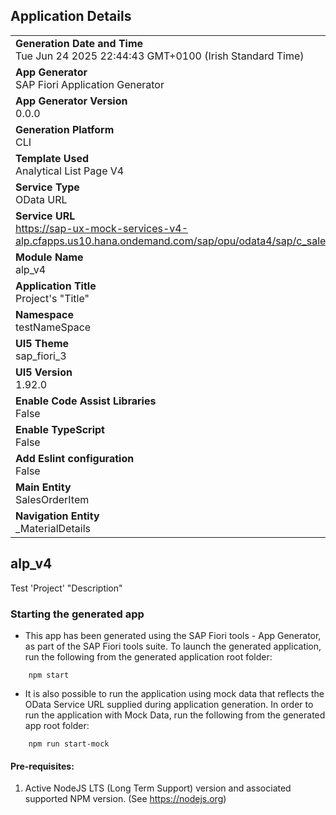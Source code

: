 ## Application Details
|               |
| ------------- |
|**Generation Date and Time**<br>Tue Jun 24 2025 22:44:43 GMT+0100 (Irish Standard Time)|
|**App Generator**<br>SAP Fiori Application Generator|
|**App Generator Version**<br>0.0.0|
|**Generation Platform**<br>CLI|
|**Template Used**<br>Analytical List Page V4|
|**Service Type**<br>OData URL|
|**Service URL**<br>https://sap-ux-mock-services-v4-alp.cfapps.us10.hana.ondemand.com/sap/opu/odata4/sap/c_salesordermanage_srv/srvd/sap/c_salesordermanage_sd_aggregate/0001/|
|**Module Name**<br>alp_v4|
|**Application Title**<br>Project&#39;s &#34;Title&#34;|
|**Namespace**<br>testNameSpace|
|**UI5 Theme**<br>sap_fiori_3|
|**UI5 Version**<br>1.92.0|
|**Enable Code Assist Libraries**<br>False|
|**Enable TypeScript**<br>False|
|**Add Eslint configuration**<br>False|
|**Main Entity**<br>SalesOrderItem|
|**Navigation Entity**<br>_MaterialDetails|

## alp_v4

Test &#39;Project&#39; &#34;Description&#34;

### Starting the generated app

-   This app has been generated using the SAP Fiori tools - App Generator, as part of the SAP Fiori tools suite.  To launch the generated application, run the following from the generated application root folder:

```
    npm start
```

- It is also possible to run the application using mock data that reflects the OData Service URL supplied during application generation.  In order to run the application with Mock Data, run the following from the generated app root folder:

```
    npm run start-mock
```

#### Pre-requisites:

1. Active NodeJS LTS (Long Term Support) version and associated supported NPM version.  (See https://nodejs.org)


